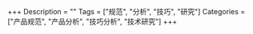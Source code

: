 +++
Description = ""
Tags = ["规范", "分析", "技巧", "研究"]
Categories = ["产品规范", "产品分析", "技巧分析", "技术研究"]
+++